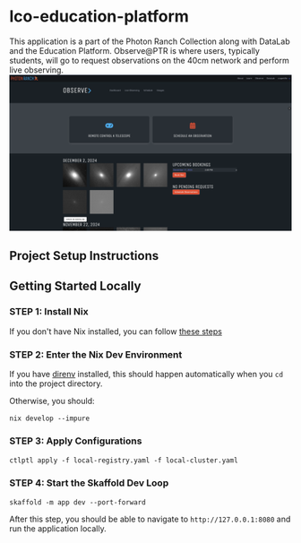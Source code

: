 # lco-education-platform

This application is a part of the Photon Ranch Collection along with DataLab and the Education Platform. 
Observe@PTR is where users, typically students, will go to request observations on the 40cm network and perform live observing.  
![Screenshot of Dashboard](./Dashboard.png)

## Project Setup Instructions

## Getting Started Locally
### STEP 1: Install Nix
If you don't have Nix installed, you can follow [these steps](https://github.com/LCOGT/public-wiki/wiki/Install-Nix)

### STEP 2: Enter the Nix Dev Environment
If you have [direnv](https://direnv.net/) installed, this should happen
automatically when you `cd` into the project directory.

Otherwise, you should:
```
nix develop --impure
```
### STEP 3: Apply Configurations
```
ctlptl apply -f local-registry.yaml -f local-cluster.yaml
```

### STEP 4: Start the Skaffold Dev Loop

```
skaffold -m app dev --port-forward
```
After this step, you should be able to navigate to `http://127.0.0.1:8080` and run the application locally.

